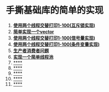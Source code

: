 # 手撕基础库的简单的实现

1. [**使用两个线程交替打印1-100(互斥锁实现)**](./手撕/使用两个线程交替打印1-100(互斥锁实现).cpp)
2. [**简单实现一个vector**](./手撕/my_vector.h)
3. [**使用两个线程交替打印1-100(信号量实现)**](./手撕/使用两个线程交替打印1-100(信号量实现).cpp)
4. [**使用两个线程交替打印1-100(条件变量实现)**](./手撕/使用两个线程交替打印1-100(条件变量实现).cpp)
5. [**生产者消费者问题**](./手撕/生产者消费者问题.cpp)
9. [**实现一个简单线程池**](./手撕/my_thread_pool.h)
6. [****](./手撕/生产者消费者问题(使用线程池).cpp)
7. [****](./手撕/使用两个进程交替打印1-100.cpp)
8. [****](./手撕/my_unordered_map.h)
9. [****](./手撕/my_shared_ptr.h)
10. [****](./手撕/xxxx.cpp)